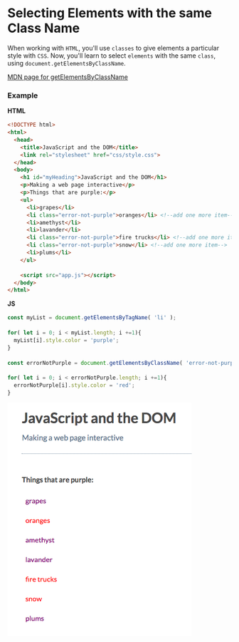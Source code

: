 # Selecting Elements with the same Class Name

When working with `HTML`, you'll use `classes` to give elements a particular style with `CSS`. Now, you'll learn to select `elements` with the same `class`, using `document.getElementsByClassName`.

[MDN page for getElementsByClassName](https://developer.mozilla.org/en-US/docs/Web/API/Document/getElementsByClassName)

### Example

**HTML**
```html
<!DOCTYPE html>
<html>
  <head>
    <title>JavaScript and the DOM</title>
    <link rel="stylesheet" href="css/style.css">
  </head>
  <body>
    <h1 id="myHeading">JavaScript and the DOM</h1>
    <p>Making a web page interactive</p>
    <p>Things that are purple:</p>
    <ul>
      <li>grapes</li>
      <li class="error-not-purple">oranges</li> <!--add one more item-->
      <li>amethyst</li>
      <li>lavander</li>
      <li class="error-not-purple">fire trucks</li> <!--add one more item-->
      <li class="error-not-purple">snow</li> <!--add one more item-->
      <li>plums</li>
    </ul>
    
    <script src="app.js"></script>
  </body>
</html>
```
**JS**
```js
const myList = document.getElementsByTagName( 'li' );

for( let i = 0; i < myList.length; i +=1){
  myList[i].style.color = 'purple';
}

const errorNotPurple = document.getElementsByClassName( 'error-not-purple' ); //chose by class

for( let i = 0; i < errorNotPurple.length; i +=1){
  errorNotPurple[i].style.color = 'red';
}
```
![select-by-class](../select-by-class.png)

